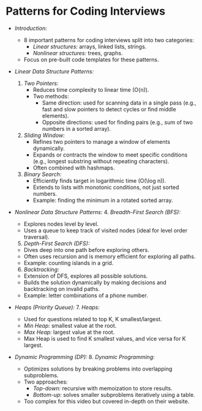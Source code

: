 # Patterns for Coding Interviews

- *Introduction:*
  - 8 important patterns for coding interviews split into two categories:
    - *Linear structures:* arrays, linked lists, strings.
    - *Nonlinear structures:* trees, graphs.
  - Focus on pre-built code templates for these patterns.

- *Linear Data Structure Patterns:*
  1. *Two Pointers:*
     - Reduces time complexity to linear time \(O(n)\).
     - Two methods:
       - Same direction: used for scanning data in a single pass (e.g., fast and slow pointers to detect cycles or find middle elements).
       - Opposite directions: used for finding pairs (e.g., sum of two numbers in a sorted array).
  2. *Sliding Window:*
     - Refines two pointers to manage a window of elements dynamically.
     - Expands or contracts the window to meet specific conditions (e.g., longest substring without repeating characters).
     - Often combined with hashmaps.
  3. *Binary Search:*
     - Efficiently finds target in logarithmic time \(O(\log n)\).
     - Extends to lists with monotonic conditions, not just sorted numbers.
     - Example: finding the minimum in a rotated sorted array.

- *Nonlinear Data Structure Patterns:*
  4. *Breadth-First Search (BFS):*
   - Explores nodes level by level.
   - Uses a queue to keep track of visited nodes (ideal for level order traversal).
  5. *Depth-First Search (DFS):*
   - Dives deep into one path before exploring others.
   - Often uses recursion and is memory efficient for exploring all paths.
   - Example: counting islands in a grid.
  6. *Backtracking:*
   - Extension of DFS, explores all possible solutions.
   - Builds the solution dynamically by making decisions and backtracking on invalid paths.
   - Example: letter combinations of a phone number.

- *Heaps (Priority Queue):*
  7. *Heaps:*
  - Used for questions related to top K, K smallest/largest.
  - *Min Heap:* smallest value at the root.
  - *Max Heap:* largest value at the root.
  - Max Heap is used to find K smallest values, and vice versa for K largest.

- *Dynamic Programming (DP):*
  8. *Dynamic Programming:*
  - Optimizes solutions by breaking problems into overlapping subproblems.
  - Two approaches:
    - *Top-down:* recursive with memoization to store results.
    - *Bottom-up:* solves smaller subproblems iteratively using a table.
  - Too complex for this video but covered in-depth on their website.

